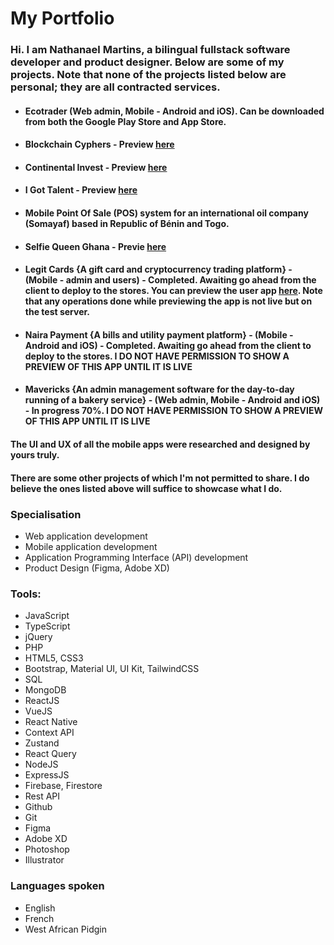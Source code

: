 # My Portfolio

### Hi. I am Nathanael Martins, a bilingual fullstack software developer and product designer. Below are some of my projects. Note that none of the projects listed below are personal; they are all contracted services. 

- #### Ecotrader (Web admin, Mobile - Android and iOS). Can be downloaded from both the Google Play Store and App Store.
- #### Blockchain Cyphers - Preview [here](https://blockchaincyphers.co)
- #### Continental Invest - Preview [here](https://continentalinvest.co)
- #### I Got Talent - Preview [here](https://igottalent.co)
- #### Mobile Point Of Sale (POS) system for an international oil company (Somayaf) based in Republic of Bénin and Togo.
- #### Selfie Queen Ghana - Previe [here](https://selfiequeengh.com)
- #### Legit Cards {A gift card and cryptocurrency trading platform} - (Mobile - admin and users) - Completed. Awaiting go ahead from the client to deploy to the stores. You can preview the user app [here](https://appetize.io/app/p6nirjl5sihhuylmslcx4esvuq?device=pixel4&osVersion=11.0&scale=100&deviceColor=black). Note that any operations done while previewing the app is not live but on the test server.
- #### Naira Payment {A bills and utility payment platform} - (Mobile - Android and iOS) - Completed. Awaiting go ahead from the client to deploy to the stores. **I DO NOT HAVE PERMISSION TO SHOW A PREVIEW OF THIS APP UNTIL IT IS LIVE**
- #### Mavericks {An admin management software for the day-to-day running of a bakery service} - (Web admin, Mobile - Android and iOS) - In progress 70%. **I DO NOT HAVE PERMISSION TO SHOW A PREVIEW OF THIS APP UNTIL IT IS LIVE**

#### The UI and UX of all the mobile apps were researched and designed by yours truly.

#### There are some other projects of which I'm not permitted to share. I do believe the ones listed above will suffice to showcase what I do.

### Specialisation
- Web application development
- Mobile application development
- Application Programming Interface (API) development
- Product Design (Figma, Adobe XD)

### Tools: 
- JavaScript
- TypeScript
- jQuery
- PHP
- HTML5, CSS3
- Bootstrap, Material UI, UI Kit, TailwindCSS
- SQL
- MongoDB
- ReactJS
- VueJS
- React Native
- Context API
- Zustand
- React Query
- NodeJS
- ExpressJS
- Firebase, Firestore
- Rest API
- Github
- Git
- Figma
- Adobe XD
- Photoshop
- Illustrator

### Languages spoken
- English
- French
- West African Pidgin
